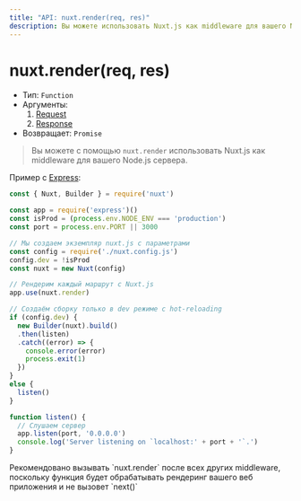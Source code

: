 ```yaml
---
title: "API: nuxt.render(req, res)"
description: Вы можете использовать Nuxt.js как middleware для вашего Node.js сервера.
---
```


# nuxt.render(req, res)

- Тип: `Function`
- Аргументы:
  1. [Request](https://nodejs.org/api/http.html#http_class_http_incomingmessage)
  2. [Response](https://nodejs.org/api/http.html#http_class_http_serverresponse)
- Возвращает: `Promise`

> Вы можете с помощью `nuxt.render` использовать Nuxt.js как middleware для вашего Node.js сервера.

Пример с [Express](https://github.com/expressjs/express):

```js
const { Nuxt, Builder } = require('nuxt')

const app = require('express')()
const isProd = (process.env.NODE_ENV === 'production')
const port = process.env.PORT || 3000

// Мы создаем экземпляр nuxt.js с параметрами
const config = require('./nuxt.config.js')
config.dev = !isProd
const nuxt = new Nuxt(config)

// Рендерим каждый маршрут с Nuxt.js
app.use(nuxt.render)

// Создаём сборку только в dev режиме с hot-reloading
if (config.dev) {
  new Builder(nuxt).build()
  .then(listen)
  .catch((error) => {
    console.error(error)
    process.exit(1)
  })
}
else {
  listen()
}

function listen() {
  // Слушаем сервер
  app.listen(port, '0.0.0.0')
  console.log('Server listening on `localhost:' + port + '`.')
}
```

<p class="Alert">Рекомендовано вызывать `nuxt.render` после всех других middleware, поскольку функция будет обрабатывать рендеринг вашего веб приложения и не вызовет `next()`</p>